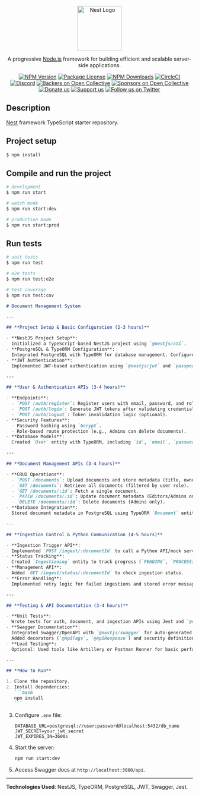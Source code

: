 <p align="center">
  <a href="http://nestjs.com/" target="blank"><img src="https://nestjs.com/img/logo-small.svg" width="120" alt="Nest Logo" /></a>
</p>

[circleci-image]: https://img.shields.io/circleci/build/github/nestjs/nest/master?token=abc123def456
[circleci-url]: https://circleci.com/gh/nestjs/nest

  <p align="center">A progressive <a href="http://nodejs.org" target="_blank">Node.js</a> framework for building efficient and scalable server-side applications.</p>
    <p align="center">
<a href="https://www.npmjs.com/~nestjscore" target="_blank"><img src="https://img.shields.io/npm/v/@nestjs/core.svg" alt="NPM Version" /></a>
<a href="https://www.npmjs.com/~nestjscore" target="_blank"><img src="https://img.shields.io/npm/l/@nestjs/core.svg" alt="Package License" /></a>
<a href="https://www.npmjs.com/~nestjscore" target="_blank"><img src="https://img.shields.io/npm/dm/@nestjs/common.svg" alt="NPM Downloads" /></a>
<a href="https://circleci.com/gh/nestjs/nest" target="_blank"><img src="https://img.shields.io/circleci/build/github/nestjs/nest/master" alt="CircleCI" /></a>
<a href="https://discord.gg/G7Qnnhy" target="_blank"><img src="https://img.shields.io/badge/discord-online-brightgreen.svg" alt="Discord"/></a>
<a href="https://opencollective.com/nest#backer" target="_blank"><img src="https://opencollective.com/nest/backers/badge.svg" alt="Backers on Open Collective" /></a>
<a href="https://opencollective.com/nest#sponsor" target="_blank"><img src="https://opencollective.com/nest/sponsors/badge.svg" alt="Sponsors on Open Collective" /></a>
  <a href="https://paypal.me/kamilmysliwiec" target="_blank"><img src="https://img.shields.io/badge/Donate-PayPal-ff3f59.svg" alt="Donate us"/></a>
    <a href="https://opencollective.com/nest#sponsor"  target="_blank"><img src="https://img.shields.io/badge/Support%20us-Open%20Collective-41B883.svg" alt="Support us"></a>
  <a href="https://twitter.com/nestframework" target="_blank"><img src="https://img.shields.io/twitter/follow/nestframework.svg?style=social&label=Follow" alt="Follow us on Twitter"></a>
</p>
  <!--[![Backers on Open Collective](https://opencollective.com/nest/backers/badge.svg)](https://opencollective.com/nest#backer)
  [![Sponsors on Open Collective](https://opencollective.com/nest/sponsors/badge.svg)](https://opencollective.com/nest#sponsor)-->

## Description

[Nest](https://github.com/nestjs/nest) framework TypeScript starter repository.

## Project setup

```bash
$ npm install
```

## Compile and run the project

```bash
# development
$ npm run start

# watch mode
$ npm run start:dev

# production mode
$ npm run start:prod
```

## Run tests

```bash
# unit tests
$ npm run test

# e2e tests
$ npm run test:e2e

# test coverage
$ npm run test:cov
```

````markdown
# Document Management System

---

## **Project Setup & Basic Configuration (2-3 hours)**

- **NestJS Project Setup**:  
  Initialized a TypeScript-based NestJS project using `@nestjs/cli`.
- **PostgreSQL & TypeORM Configuration**:  
  Integrated PostgreSQL with TypeORM for database management. Configured entities, repositories, and database connections.
- **JWT Authentication**:  
  Implemented JWT-based authentication using `@nestjs/jwt` and `passport-jwt`. Configured role-based access control (RBAC) via guards.

---

## **User & Authentication APIs (3-4 hours)**

- **Endpoints**:
  - `POST /auth/register`: Register users with email, password, and role (Admin/Editor/Viewer).
  - `POST /auth/login`: Generate JWT tokens after validating credentials.
  - `POST /auth/logout`: Token invalidation logic (optional).
- **Security Features**:
  - Password hashing using `bcrypt`.
  - Role-based route protection (e.g., Admins can delete documents).
- **Database Models**:  
  Created `User` entity with TypeORM, including `id`, `email`, `password`, `role`, and timestamps.

---

## **Document Management APIs (3-4 hours)**

- **CRUD Operations**:
  - `POST /documents`: Upload documents and store metadata (title, owner, file path).
  - `GET /documents`: Retrieve all documents (filtered by user role).
  - `GET /documents/:id`: Fetch a single document.
  - `PATCH /documents/:id`: Update document metadata (Editors/Admins only).
  - `DELETE /documents/:id`: Delete documents (Admins only).
- **Database Integration**:  
  Stored document metadata in PostgreSQL using TypeORM `Document` entity.

---

## **Ingestion Control & Python Communication (4-5 hours)**

- **Ingestion Trigger API**:  
  Implemented `POST /ingest/:documentId` to call a Python API/mock service for document processing.
- **Status Tracking**:  
  Created `IngestionLog` entity to track progress (`PENDING`, `PROCESSING`, `COMPLETED`, `FAILED`).
- **Management API**:  
  Added `GET /ingest/status/:documentId` to check ingestion status.
- **Error Handling**:  
  Implemented retry logic for failed ingestions and stored error messages.

---

## **Testing & API Documentation (3-4 hours)**

- **Unit Tests**:  
  Wrote tests for auth, document, and ingestion APIs using Jest and `@nestjs/testing`.
- **Swagger Documentation**:  
  Integrated Swagger/OpenAPI with `@nestjs/swagger` for auto-generated API docs.  
  Added decorators (`@ApiTags`, `@ApiResponse`) and security definitions.
- **Load Testing**:  
  Optional: Used tools like Artillery or Postman Runner for basic performance testing.

---

## **How to Run**

1. Clone the repository.
2. Install dependencies:
   ```bash
   npm install
   ```
````

3. Configure `.env` file:
   ```env
   DATABASE_URL=postgresql://user:password@localhost:5432/db_name
   JWT_SECRET=your_jwt_secret
   JWT_EXPIRES_IN=3600s
   ```
4. Start the server:
   ```bash
   npm run start:dev
   ```
5. Access Swagger docs at `http://localhost:3000/api`.

---

**Technologies Used**: NestJS, TypeORM, PostgreSQL, JWT, Swagger, Jest.

```

```
